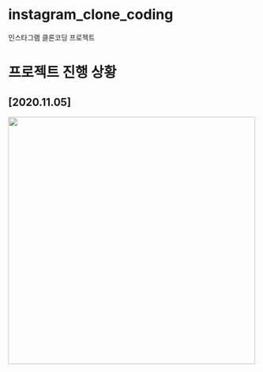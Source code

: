 # instagram_clone_coding
인스타그램 클론코딩 프로젝트
# 프로젝트 진행 상황
## [2020.11.05]
<img src="readme_images/2020.11.05.png" width=500px >
